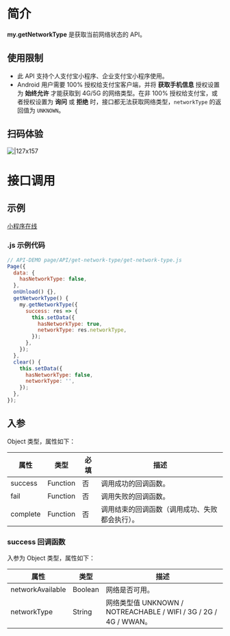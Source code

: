 # 简介

**my.getNetworkType** 是获取当前网络状态的 API。

## 使用限制

- 此 API 支持个人支付宝小程序、企业支付宝小程序使用。
- Android 用户需要 100% 授权给支付宝客户端，并将 **获取手机信息** 授权设置为 **始终允许** 才能获取到 4G/5G 的网络类型。在非 100% 授权给支付宝，或者授权设置为 **询问** 或 **拒绝** 时，接口都无法获取网络类型，`networkType` 的返回值为 `UNKNOWN`。

## 扫码体验

![|127x157](https://gw.alipayobjects.com/zos/skylark-tools/public/files/22ff3ede2bb9a8def0ff2814a28690d2.jpeg#align=left&display=inline&height=157&margin=%5Bobject%20Object%5D&originHeight=157&originWidth=127&status=done&style=none&width=127)

# 接口调用

## 示例

[小程序在线](https://opendocs.alipay.com/openbox/mini/opendocs/get-network-type?view=preview&defaultPage=pages/index/index&defaultOpenedFiles=pages/index/index&theme=light)

### .js 示例代码

```javascript
// API-DEMO page/API/get-network-type/get-network-type.js
Page({
  data: {
    hasNetworkType: false,
  },
  onUnload() {},
  getNetworkType() {
    my.getNetworkType({
      success: res => {
        this.setData({
          hasNetworkType: true,
          networkType: res.networkType,
        });
      },
    });
  },
  clear() {
    this.setData({
      hasNetworkType: false,
      networkType: '',
    });
  },
});
```

## 入参

Object 类型，属性如下：

| **属性** | **类型** | **必填** | **描述** |
| --- | --- | --- | --- |
| success | Function | 否 | 调用成功的回调函数。 |
| fail | Function | 否 | 调用失败的回调函数。 |
| complete | Function | 否 | 调用结束的回调函数（调用成功、失败都会执行）。 |

### success 回调函数

入参为 Object 类型，属性如下：

| **属性** | **类型** | **描述** |
| --- | --- | --- |
| networkAvailable | Boolean | 网络是否可用。 |
| networkType | String | 网络类型值 UNKNOWN / NOTREACHABLE / WIFI / 3G / 2G / 4G / WWAN。 |
